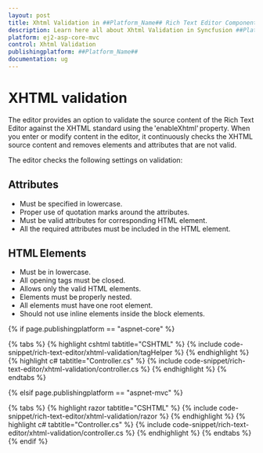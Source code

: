 ```yaml
---
layout: post
title: Xhtml Validation in ##Platform_Name## Rich Text Editor Component
description: Learn here all about Xhtml Validation in Syncfusion ##Platform_Name## Rich Text Editor component of Syncfusion Essential JS 2 and more.
platform: ej2-asp-core-mvc
control: Xhtml Validation
publishingplatform: ##Platform_Name##
documentation: ug
---
```



# XHTML validation

The editor provides an option to validate the source content of the Rich Text Editor against the XHTML standard using the 'enableXhtml' property. When you enter or modify content in the editor, it continuously checks the XHTML source content and removes elements and attributes that are not valid.

The editor checks the following settings on validation:

## Attributes

* Must be specified in lowercase.
* Proper use of quotation marks around the attributes.
* Must be valid attributes for corresponding HTML element.
* All the required attributes must be included in the HTML element.

## HTML Elements

* Must be in lowercase.
* All opening tags must be closed.
* Allows only the valid HTML elements.
* Elements must be properly nested.
* All elements must have one root element.
* Should not use inline elements inside the block elements.

{% if page.publishingplatform == "aspnet-core" %}

{% tabs %}
{% highlight cshtml tabtitle="CSHTML" %}
{% include code-snippet/rich-text-editor/xhtml-validation/tagHelper %}
{% endhighlight %}
{% highlight c# tabtitle="Controller.cs" %}
{% include code-snippet/rich-text-editor/xhtml-validation/controller.cs %}
{% endhighlight %}
{% endtabs %}

{% elsif page.publishingplatform == "aspnet-mvc" %}

{% tabs %}
{% highlight razor tabtitle="CSHTML" %}
{% include code-snippet/rich-text-editor/xhtml-validation/razor %}
{% endhighlight %}
{% highlight c# tabtitle="Controller.cs" %}
{% include code-snippet/rich-text-editor/xhtml-validation/controller.cs %}
{% endhighlight %}
{% endtabs %}
{% endif %}

